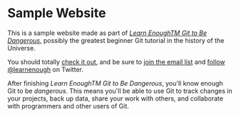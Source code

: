 # Sample Website

 This is a sample website made as part of
 [*Learn EnoughTM Git to Be Dangerous*](http://learnenough.com/git-tutorial), possibly the greatest beginner Git tutorial in the history of the Universe.
 
 You should totally [check it out](http://learnenough.com/git-tutorial), and be sure to [join the email list](http://learnenough.com/#email_list) and [follow @learnenough](http://twitter.com/learnenough) on Twitter.

 After finishing *Learn EnoughTM Git to Be Dangerous*, you'll know enough Git to be *dangerous*. This means you'll be able to use Git to track changes in your projects, back up data, share your work with others, and collaborate with programmers and
 other users of Git.